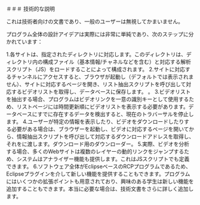 ＃＃＃ 技術的な説明

これは技術者向けの文書であり、一般のユーザーは無視してかまいません。

プログラム全体の設計アイデアは実際には非常に単純であり、次のステップに分かれています：

1.各サイトは、指定されたディレクトリに対応します。このディレクトリは、ディレクトリ内の構成ファイル（基本情報/チャネルなどを含む）と対応する解析スクリプト（JS）をロードすることによって構成されます。
2.サイトに対応するチャンネルにアクセスすると、ブラウザが起動し（デフォルトでは表示されません）、サイトに対応するページを開き、リスト抽出スクリプトを呼び出して対応するビデオリストを取得し、データベースに保存します。 。
3.ビデオリストを抽出する場合、プログラムはビデオリンクを一意の識別キーとして使用するため、リストページには時間更新順にビデオリストを表示する必要があります。データベースにすでに存在するデータを検出すると、現在のトラバーサルを停止します。
4.ユーザーが特定の情報を表示したり、ビデオをダウンロードしたりする必要がある場合は、ブラウザーを起動し、ビデオに対応するページを開いてから、情報抽出スクリプトを呼び出して対応するダウンロードアドレスを取得し、それをに渡します。ダウンロード用のダウンローダー。
5.実際、ビデオを分析する場合、多くのWebサイトは複数のレイヤーの動的リンクをジャンプするため、システムはアナライザー機能も提供します。これはJSスクリプトでも定義できます。
6.ソフトウェア全体がEclipseベースのRCPプログラムであるため、Eclipseプラグインを介して新しい機能を提供することもできます。プログラムにはいくつかの拡張ポイントも用意されており、興味のある学生は新しい機能を追加することもできます。本当に必要な場合は、技術文書をさらに詳しく追加します。